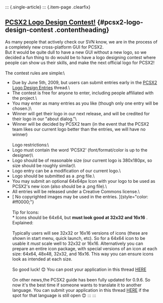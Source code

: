 ::: {.single-article}
::: {.item-page .clearfix}
## [PCSX2 Logo Design Contest!](/120-pcsx2-logo-design-contest.html) {#pcsx2-logo-design-contest .contentheading}

As many people that actively check our SVN know, we are in the process
of a completely new cross-platform GUI for PCSX2.\
But it would be quite dull to have a new GUI without a new logo, so we
decided a fun thing to do would be to have a logo designing contest
where people can show us their skills, and make the next official logo
for PCSX2!\
\
The contest rules are simple:\
- Due by June 5th, 2009, but users can submit entries early in the
[PCSX2 Logo Design
Entries](http://forums.pcsx2.net/Thread-PCSX2-Logo-Design-Entries?pid=37631)
thread.\
- The contest is free for anyone to enter, including people affiliated
with the project.\
- You may enter as many entries as you like (though only one entry will
be chosen.)\
- Winner will get their logo in our next release, and will be credited
for their logo in our \"about dialog.\"\
- Winner will be decided by PCSX2 team (in the event that the PCSX2 team
likes our current logo better than the entries, we will have no winner)\
\
Logo restrictions:\
- Logo must contain the word \'PCSX2\' (font/format/color is up to the
designer)\
- Logo should be of reasonable size (our current logo is 380x180px, so
size should be roughly similar)\
- Logo entry can be a modification of our current logo.\
- Logo should be submitted as a .png file.\
- You may submit an optional 64x64px Icon with your logo to be used as
PCSX2\'s new icon (also should be a .png file).\
- All entries will be released under a Creative Commons license.\
- [ No copyrighted images may be used in the entries.
]{style="color: #ff0000;"}\
\
Tip for Icons:\
\* Icons should be 64x64, but **must look good at 32x32 and 16x16** .
Explained:\
\
Typically users will see 32x32 or 16x16 versions of icons (these are
shown in start menu, quick launch, etc). So for a 64x64 icon to be
usable it *must* scale well to 32x32 or 16x16. Alternatively you can
prepare an entire icon package, with special versions of an icon at each
size: 64x64, 48x48, 32x32, and 16x16. This way you can ensure icons look
as intended at each size.\
\
So good luck!
😊 You can post your application in this thread
[HERE](http://forums.pcsx2.net/Thread-PCSX2-Logo-Design-Entries)\
\
On other news,the PCSX2 guide has been fully updated for 0.9.6. So now
it\'s the best time if someone wants to translate it to another
language. You can submit your application in this thread
[HERE](http://forums.pcsx2.net/Thread-Program-and-Guide-translation-applications)
if the spot for that language is still open
😊
:::
:::

